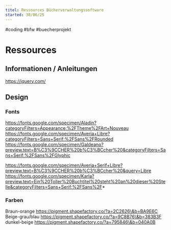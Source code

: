 ```yaml
---
titel: Ressources Bücherverwaltungssoftware
started: 30/06/25
---
```

#coding #bfw #buecherprojekt

# Ressources

## Informationen / Anleitungen
https://jquery.com/


## Design
### Fonts
https://fonts.google.com/specimen/Aladin?categoryFilters=Appearance:%2FTheme%2FArt+Nouveau
https://fonts.google.com/specimen/Averia+Libre?categoryFilters=Sans+Serif:%2FSans%2FRounded
https://fonts.google.com/specimen/Galdeano?preview.text=B%C3%9CCHER%20b%C3%BCcher%20&categoryFilters=Sans+Serif:%2FSans%2FGlyphic

https://fonts.google.com/specimen/Averia+Serif+Libre?preview.text=B%C3%9CCHER%20b%C3%BCcher%20&query=Libre
https://fonts.google.com/specimen/Karla?preview.text=Ein%20Toller%20Buchtitel%20steht%20an%20dieser%20Stelle&categoryFilters=Sans+Serif:%2FSans%2F*

### Farben
Braun-orange https://pigment.shapefactory.co/?a=2C2626\&b=BA9E6C
Beige-grau/blau https://pigment.shapefactory.co/?a=9C8B76\&b=383B3F
dunkel-beige https://pigment.shapefactory.co/?a=795846\&b=040A0B


